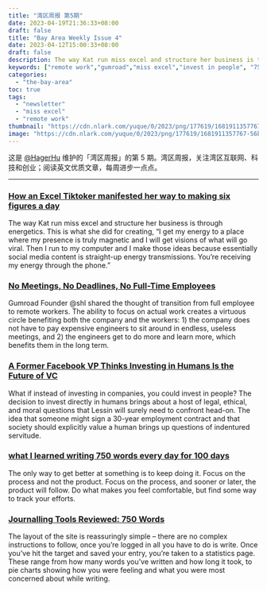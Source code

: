 ```yaml
---
title: "湾区周报 第5期"
date: 2023-04-19T21:36:33+08:00
draft: false
title: "Bay Area Weekly Issue 4"
date: 2023-04-12T15:00:33+08:00
draft: false
description: The way Kat run miss excel and structure her business is through energetics. This is what she did for creating, “I get my energy to a place where my presence is truly magnetic and I will get visions of what will go viral. Then I run to my computer and I make those ideas because essentially social media content is straight-up energy transmissions. You’re receiving my energy through the phone.”
keywords: ["remote work","gumroad","miss excel","invest in people", "750 words"]
categories:
  - "the-bay-area"
toc: true
tags:
  - "newsletter"
  - "miss excel"
  - "remote work"
thumbnail: "https://cdn.nlark.com/yuque/0/2023/png/177619/1681911357767-56be2ce1-340c-402d-b8c4-13ce699d239a.png"
image: "https://cdn.nlark.com/yuque/0/2023/png/177619/1681911357767-56be2ce1-340c-402d-b8c4-13ce699d239a.png"
---
```


这是 [@HagerHu](https://twitter.com/hagerhu) 维护的「湾区周报」的第 5 期。湾区周报，关注湾区互联网、科技和创业；阅读英文优质文章，每周进步一点点。

---

### [How an Excel Tiktoker manifested her way to making six figures a day](https://www.theverge.com/22807858/tiktok-influencer-microsoft-excel-instagram-decoder-podcast)

The way Kat run miss excel and structure her business is through energetics. This is what she did for creating, “I get my energy to a place where my presence is truly magnetic and I will get visions of what will go viral. Then I run to my computer and I make those ideas because essentially social media content is straight-up energy transmissions. You’re receiving my energy through the phone.”

### [No Meetings, No Deadlines, No Full-Time Employees](https://sahillavingia.com/work)

Gumroad Founder @shl shared the thought of transition from full employee to remote workers. The ability to focus on actual work creates a virtuous circle benefiting both the company and the workers: 1) the company does not have to pay expensive engineers to sit around in endless, useless meetings, and 2) the engineers get to do more and learn more, which benefits them in the long term.

### [A Former Facebook VP Thinks Investing in Humans Is the Future of VC](https://www.vice.com/en/article/7kb9mg/a-former-facebook-vp-thinks-investing-in-humans-is-the-future-of-vc)

What if instead of investing in companies, you could invest in people? The decision to invest directly in humans brings about a host of legal, ethical, and moral questions that Lessin will surely need to confront head-on. The idea that someone might sign a 30-year employment contract and that society should explicitly value a human brings up questions of indentured servitude.

### [what I learned writing 750 words every day for 100 days](https://medium.com/100daysofwriting/day-100-what-i-learned-writing-750-words-every-day-for-100-days-1f43d62e34c9)

The only way to get better at something is to keep doing it. Focus on the process and not the product. Focus on the process, and sooner or later, the product will follow. Do what makes you feel comfortable, but find some way to track your efforts.

### [Journalling Tools Reviewed: 750 Words](https://www.becomingwhoyouare.net/journalling-tools-reviewed-750-words/)

The layout of the site is reassuringly simple – there are no complex instructions to follow, once you’re logged in all you have to do is write. Once you’ve hit the target and saved your entry, you’re taken to a statistics page. These range from how many words you’ve written and how long it took, to pie charts showing how you were feeling and what you were most concerned about while writing.
